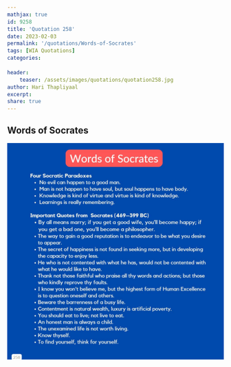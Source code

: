 ```yaml
---
mathjax: true
id: 9258
title: 'Quotation 258'
date: 2023-02-03
permalink: '/quotations/Words-of-Socrates'
tags: [WIA Quotations] 
categories: 

header:
    teaser: /assets/images/quotations/quotation258.jpg
author: Hari Thapliyaal 
excerpt:
share: true 
---
```


## Words of Socrates

![Words-of-Socrates](/assets/images/quotations/quotation258.jpg)
